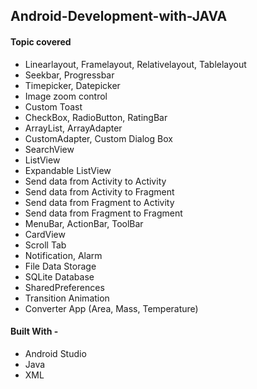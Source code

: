 ## Android-Development-with-JAVA

#### Topic covered
* Linearlayout, Framelayout, Relativelayout, Tablelayout
* Seekbar, Progressbar
* Timepicker, Datepicker
* Image zoom control
* Custom Toast
* CheckBox, RadioButton, RatingBar
* ArrayList, ArrayAdapter
* CustomAdapter, Custom Dialog Box
* SearchView
* ListView
* Expandable ListView
* Send data from Activity to Activity
* Send data from Activity to Fragment
* Send data from Fragment to Activity
* Send data from Fragment to Fragment
* MenuBar, ActionBar, ToolBar
* CardView
* Scroll Tab
* Notification, Alarm
* File Data Storage
* SQLite Database
* SharedPreferences
* Transition Animation
* Converter App (Area, Mass, Temperature)

#### Built With - 
* Android Studio
* Java
* XML
